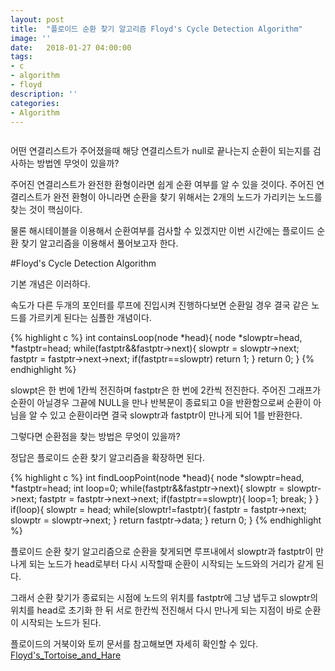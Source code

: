 ```yaml
---
layout: post
title:  "플로이드 순환 찾기 알고리즘 Floyd's Cycle Detection Algorithm"
image: ''
date:   2018-01-27 04:00:00
tags:
- c
- algorithm
- floyd
description: ''
categories:
- Algorithm
---
```


<img src="https://octodex.github.com/images/codercat.jpg" alt="">

어떤 연결리스트가 주어졌을때 해당 연결리스트가 null로 끝나는지 순환이 되는지를 검사하는 방법엔 무엇이 있을까?

주어진 연결리스트가 완전한 환형이라면 쉽게 순환 여부를 알 수 있을 것이다. 주어진 연결리스트가 완전 환형이 아니라면 순환을 찾기 위해서는 2개의 노드가 가리키는 노드를 찾는 것이 핵심이다.

물론 해시테이블을 이용해서 순환여부를 검사할 수 있겠지만 이번 시간에는 플로이드 순환 찾기 알고리즘을 이용해서 풀어보고자 한다.


#Floyd's Cycle Detection Algorithm

기본 개념은 이러하다. 

속도가 다른 두개의 포인터를 루프에 진입시켜 진행하다보면 순환일 경우 결국 같은 노드를 가르키게 된다는 심플한 개념이다.

{% highlight c %}
int containsLoop(node *head){
    node *slowptr=head, *fastptr=head;
    while(fastptr&&fastptr->next){
        slowptr = slowptr->next;
        fastptr = fastptr->next->next;
        if(fastptr==slowptr)
            return 1;
    }
    return 0;
}
{% endhighlight %}

slowpt은 한 번에 1칸씩 전진하며 fastptr은 한 번에 2칸씩 전진한다. 주어진 그래프가 순환이 아닐경우 그끝에 NULL을 만나 반복문이 종료되고 0을 반환함으로써 순환이 아님을 알 수 있고 순환이라면 결국 slowptr과 fastptr이 만나게 되어 1를 반환한다.

그렇다면 순환점을 찾는 방법은 무엇이 있을까?

정답은 플로이드 순환 찾기 알고리즘을 확장하면 된다.

{% highlight c %}
int findLoopPoint(node *head){
    node *slowptr=head, *fastptr=head;
    int loop=0;
    while(fastptr&&fastptr->next){
        slowptr = slowptr->next;
        fastptr = fastptr->next->next;
        if(fastptr==slowptr){
            loop=1;
            break;
        }
    }
    if(loop){
        slowptr = head;
        while(slowptr!=fastptr){
            fastptr = fastptr->next;
            slowptr = slowptr->next;
        }
        return fastptr->data;
    }
    return 0;
}
{% endhighlight %} 

플로이드 순환 찾기 알고리즘으로 순환을 찾게되면 루프내에서 slowptr과 fastptr이 만나게 되는 노드가 head로부터 다시 시작할때 순환이 시작되는 노드와의 거리가 같게 된다.

그래서 순환 찾기가 종료되는 시점에 노드의 위치를 fastptr에 그냥 냅두고 slowptr의 위치를 head로 초기화 한 뒤 서로 한칸씩 전진해서 다시 만나게 되는 지점이 바로 순환이 시작되는 노드가 된다.

플로이드의 거북이와 토끼 문서를 참고해보면 자세히 확인할 수 있다. <a href="https://en.wikipedia.org/wiki/Cycle_detection#Floyd's_Tortoise_and_Hare">Floyd's_Tortoise_and_Hare</a>
